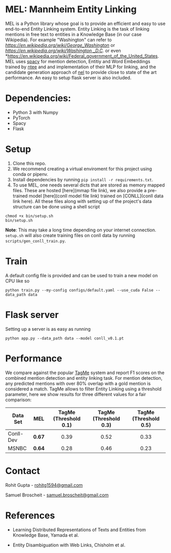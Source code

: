# MEL: Mannheim Entity Linking
MEL is a Python library whose goal is to provide an efficient and easy to use end-to-end Entity Linking system.
Entity Linking is the task of linking mentions in free text to entities in a Knowledge Base (in our case Wikipedia).
For example "Washington" can refer to *https://en.wikipedia.org/wiki/George_Washington* or 
*https://en.wikipedia.org/wiki/Washington,_D.C.* or even *https://en.wikipedia.org/wiki/Federal_government_of_the_United_States.
MEL uses [spacy](https://spacy.io/) for mention detection, Entitiy and Word Embeddings trained by 
[ntee](https://github.com/studio-ousia/ntee) and and implementation of their MLP for linking, 
and the candidate generation approach of
[nel](https://github.com/wikilinks/nel) to provide close to state of the art performance. An easy to
setup flask server is also included.

# Dependencies:
* Python 3 with Numpy
* PyTorch
* Spacy
* Flask


# Setup 

1. Clone this repo.
2. We recommend creating a virtual enviroment for this project using conda or pipenv.
3. Install dependencies by running ```pip install -r requirements.txt```.
4. To use MEL, one needs several dicts that are stored as memory mapped files. These are hosted [here](mmap file link), 
we also provide a pre-trained model [here](conll model file link) trained on [CONLL](conll data link here).
All these files along with setting up of the project's data structure can be done using a shell script
```
chmod +x bin/setup.sh
bin/setup.sh
```
**Note**: This may take a long time depending on your internet connection. ```setup.sh```
 will also create training files on conll data by running ```scripts/gen_conll_train.py```.


# Train
A default config file is provided and can be used to train a new model on CPU like so

```python train.py --my-config configs/default.yaml --use_cuda False --data_path data```

# Flask server

Setting up a server is as easy as running

```python app.py --data_path data --model conll_v0.1.pt```

# Performance

We compare against the popular [TagMe](https://tagme.d4science.org/tagme/) system and report F1 scores on the combined
mention detection and entity linking task. For mention detection, any predicted mentions with over 80% overlap with 
a gold mention is considered a match. TagMe allows to filter Entity Linking using a threshold parameter, here we show
results for three different values for a fair comparison:

| Data Set  |    MEL   | TagMe (Threshold 0.1) | TagMe (Threshold 0.3) | TagMe (Threshold 0.5) |
|-----------|:--------:|:---------------------:|:---------------------:|:---------------------:|
| Conll-Dev | **0.67** |        0.39           |        0.52           |        0.33           |
| MSNBC     | **0.64** |        0.28           |        0.46           |        0.23           |


# Contact

Rohit Gupta - [rohitg1594@gmail.com](rohitg1594@gmail.com)

Samuel Broscheit - [samuel.broscheit@gmail.com](samuel.broscheit@gmail.com )

# References

* Learning Distributed Representations of Texts and Entities from Knowledge Base, Yamada et al.

* Entity Disambiguation with Web Links, Chisholm et al.